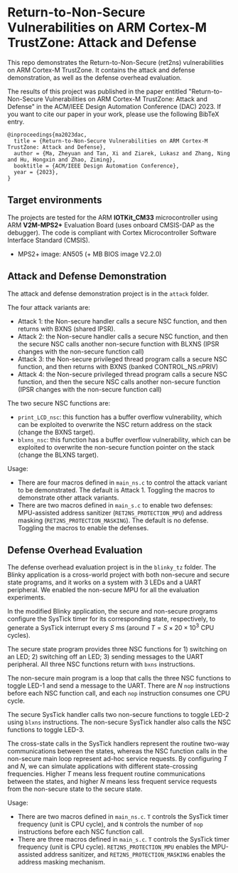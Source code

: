 Return-to-Non-Secure Vulnerabilities on ARM Cortex-M TrustZone: Attack and Defense
========================

This repo demonstrates the Return-to-Non-Secure (ret2ns) vulnerabilities on ARM Cortex-M TrustZone. It contains the attack and defense demonstration, as well as the defense overhead evaluation.

The results of this project was published in the paper entitled "Return-to-Non-Secure Vulnerabilities on ARM Cortex-M TrustZone: Attack and Defense" in the ACM/IEEE Design Automation Conference (DAC) 2023. If you want to cite our paper in your work, please use the following BibTeX entry.

```
@inproceedings{ma2023dac,
  title = {Return-to-Non-Secure Vulnerabilities on ARM Cortex-M TrustZone: Attack and Defense},
  author = {Ma, Zheyuan and Tan, Xi and Ziarek, Lukasz and Zhang, Ning and Hu, Hongxin and Zhao, Ziming},
  booktitle = {ACM/IEEE Design Automation Conference},
  year = {2023},
}

```

Target environments
------------------

The projects are tested for the ARM **IOTKit_CM33** microcontroller using ARM **V2M-MPS2+** Evaluation Board (uses onboard CMSIS-DAP as the debugger). The code is compliant with Cortex Microcontroller Software Interface Standard (CMSIS).
- MPS2+ image: AN505 (+ MB BIOS image V2.2.0)

Attack and Defense Demonstration
---------------------
The attack and defense demonstration project is in the `attack` folder.

The four attack variants are:
- Attack 1: the Non-secure handler calls a secure NSC function, and then returns with BXNS (shared IPSR).
- Attack 2: the Non-secure handler calls a secure NSC function, and then the secure NSC calls another non-secure function with BLXNS (IPSR changes with the non-secure function call)
- Attack 3: the Non-secure privileged thread program calls a secure NSC function, and then returns with BXNS (banked CONTROL_NS.nPRIV)
- Attack 4: the Non-secure privileged thread program calls a secure NSC function, and then the secure NSC calls another non-secure function (IPSR changes with the non-secure function call)

The two secure NSC functions are:
- `print_LCD_nsc`: this function has a buffer overflow vulnerability, which can be exploited to overwrite the NSC return address on the stack (change the BXNS target).
- `blxns_nsc`: this function has a buffer overflow vulnerability, which can be exploited to overwrite the non-secure function pointer on the stack (change the BLXNS target).

Usage:
- There are four macros defined in `main_ns.c` to control the attack variant to be demonstrated. The default is Attack 1. Toggling the macros to demonstrate other attack variants.
- There are two macros defined in `main_s.c` to enable two defenses: MPU-assisted address sanitizer (`RET2NS_PROTECTION_MPU`) and address masking (`RET2NS_PROTECTION_MASKING`). The default is no defense. Toggling the macros to enable the defenses.

Defense Overhead Evaluation
---------------------
The defense overhead evaluation project is in the `blinky_tz` folder. The Blinky application is a cross-world project with both non-secure and secure state programs, and it works on a system with 3 LEDs and a UART peripheral.
We enabled the non-secure MPU for all the evaluation experiments.

In the modified Blinky application, the secure and non-secure programs configure the SysTick timer for its corresponding state, respectively, to generate a SysTick interrupt every $S$ ms (around $T = S \times 20 \times 10^3$ CPU cycles).

The secure state program provides three NSC functions for 1) switching on an LED; 2) switching off an LED; 3) sending messages to the UART peripheral.
All three NSC functions return with `bxns` instructions.

The non-secure main program is a loop that calls the three NSC functions to toggle LED-1 and send a message to the UART. 
There are $N$ `nop` instructions before each NSC function call, and each `nop` instruction consumes one CPU cycle.

The secure SysTick handler calls two non-secure functions to toggle LED-2 using `blxns` instructions.
The non-secure SysTick handler also calls the NSC functions to toggle LED-3.

The cross-state calls in the SysTick handlers represent the routine two-way communications between the states, 
whereas the NSC function calls in the non-secure main loop represent ad-hoc service requests.
By configuring $T$ and $N$, we can simulate applications with different state-crossing frequencies.
Higher $T$ means less frequent routine communications between the states, and higher $N$ means less frequent service requests from the non-secure state to the secure state.

Usage:
- There are two macros defined in `main_ns.c`. `T` controls the SysTick timer frequency (unit is CPU cycle), and `N` controls the number of `nop` instructions before each NSC function call.
- There are three macros defined in `main_s.c`. `T` controls the SysTick timer frequency (unit is CPU cycle). `RET2NS_PROTECTION_MPU` enables the MPU-assisted address sanitizer, and `RET2NS_PROTECTION_MASKING` enables the address masking mechanism.